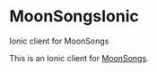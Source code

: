 # MoonSongsIonic
Ionic client for MoonSongs

This is an Ionic client for [MoonSongs](https://github.com/telpalbrox/MoonSongs).
